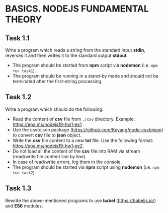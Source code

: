 # BASICS. NODEJS FUNDAMENTAL THEORY

## Task 1.1

Write a program which reads a string from the standard input **stdin**, reverses it and then writes it to
the standard output **stdout**.
- The program should be started from **npm** script via **nodemon** (i.e. `npm run task1`).
- The program should be running in a stand-by mode and should not be terminated after the
first-string processing.

## Task 1.2

Write a program which should do the following:
- Read the content of **csv** file from `./csv` directory. Example: https://epa.ms/nodejs19-hw1-ex1
- Use the csvtojson package (https://github.com/Keyang/node-csvtojson) to convert **csv** file to
**json** object.
- Write the **csv** file content to a new **txt** file.
Use the following format: https://epa.ms/nodejs19-hw1-ex2.
- Do not load all the content of the **csv** file into RAM via stream (read/write file content line by
line).
- In case of read/write errors, log them in the console.
- The program should be started via **npm** script using **nodemon** (i.e. `npm run task2`).

## Task 1.3

Rewrite the above-mentioned programs to use **babel** (https://babeljs.io/) and **ES6** modules.
